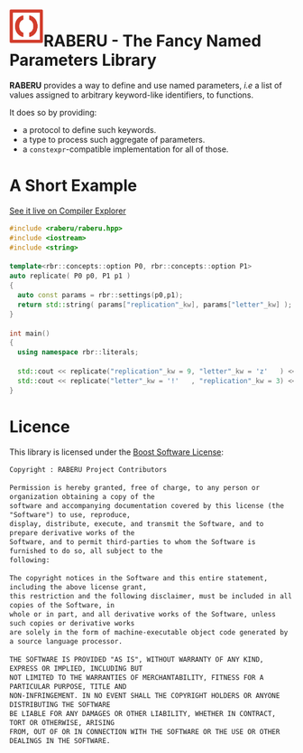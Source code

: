 <img src="https://raw.githubusercontent.com/jfalcou/raberu/main/doc/logo.png" alt="raberu Logo : Red parens in a red square box on white background" data-canonical-src="https://raw.githubusercontent.com/jfalcou/ofw/raberu/doc/logo.png" align="left"  width="12%" height="12%" />

# RABERU - The Fancy Named Parameters Library

**RABERU** provides a way to define and use named parameters, *i.e* a list of values assigned to
arbitrary keyword-like identifiers, to functions.

It does so by providing:

  * a protocol to define such keywords.
  * a type to process such aggregate of parameters.
  * a `constexpr`-compatible implementation for all of those.

# A Short Example

[See it live on Compiler Explorer](https://godbolt.org/z/oWjP44n57)

~~~~~~~~~~~~~~~~~~~~~~~~~~~~~~~~~~~~~~~~ c++
#include <raberu/raberu.hpp>
#include <iostream>
#include <string>

template<rbr::concepts::option P0, rbr::concepts::option P1>
auto replicate( P0 p0, P1 p1 )
{
  auto const params = rbr::settings(p0,p1);
  return std::string( params["replication"_kw], params["letter"_kw] );
}

int main()
{
  using namespace rbr::literals;

  std::cout << replicate("replication"_kw = 9, "letter"_kw = 'z'   ) << "\n";
  std::cout << replicate("letter"_kw = '!'   , "replication"_kw = 3) << "\n";
}
~~~~~~~~~~~~~~~~~~~~~~~~~~~~~~~~~~~~~~~~

# Licence

This library is licensed under the [Boost Software License](https://opensource.org/licenses/BSL-1.0):

~~~~~~~~~~~~~~~~~~~~~~~~~~~~~~~~~~~~~~~~~~~~~~~~~~ none
Copyright : RABERU Project Contributors

Permission is hereby granted, free of charge, to any person or organization obtaining a copy of the
software and accompanying documentation covered by this license (the "Software") to use, reproduce,
display, distribute, execute, and transmit the Software, and to prepare derivative works of the
Software, and to permit third-parties to whom the Software is furnished to do so, all subject to the
following:

The copyright notices in the Software and this entire statement, including the above license grant,
this restriction and the following disclaimer, must be included in all copies of the Software, in
whole or in part, and all derivative works of the Software, unless such copies or derivative works
are solely in the form of machine-executable object code generated by a source language processor.

THE SOFTWARE IS PROVIDED "AS IS", WITHOUT WARRANTY OF ANY KIND, EXPRESS OR IMPLIED, INCLUDING BUT
NOT LIMITED TO THE WARRANTIES OF MERCHANTABILITY, FITNESS FOR A PARTICULAR PURPOSE, TITLE AND
NON-INFRINGEMENT. IN NO EVENT SHALL THE COPYRIGHT HOLDERS OR ANYONE DISTRIBUTING THE SOFTWARE
BE LIABLE FOR ANY DAMAGES OR OTHER LIABILITY, WHETHER IN CONTRACT, TORT OR OTHERWISE, ARISING
FROM, OUT OF OR IN CONNECTION WITH THE SOFTWARE OR THE USE OR OTHER DEALINGS IN THE SOFTWARE.
~~~~~~~~~~~~~~~~~~~~~~~~~~~~~~~~~~~~~~~~~~~~~~~~~~
